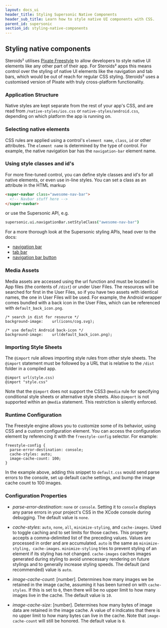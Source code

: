 ```yaml
---
layout: docs_ui
header_title: Styling Supersonic Native Components
header_sub_title: Learn how to style native UI components with CSS.
parent_id: supersonic
section_id: styling-native-components
---
```


<section class="docs-section" id="overview">

# Styling native components

Steroids² utilises [Pixate Freestyle][pixate-home] to allow developers to style native UI elements like any other part of their app. For Steroids² apps this means control over the styling of native UI elements like the navigation and tab bars, which would be out of reach for regular CSS styling. Steroids² uses a customised version of Pixate with truly cross-platform functionality.

### Application Structure

Native styles are kept separate from the rest of your app's CSS, and are read from `/native-styles/ios.css` or `native-styles/android.css`, depending on which platform the app is running on.

### Selecting native elements

CSS rules are applied using a control's `element name`, `class`, `id` or other attributes. The `element name` is determined by the type of control.  For example, the native navigation bar has the `navigation-bar` element name.

### Using style classes and id's

For more fine-tuned control, you can define style classes and id's for all native elements, or even use in-line styles. You can set a class as an attribute in the HTML markup

```html
<super-navbar class="awesome-nav-bar">
  <!-- Navbar stuff here -->
</super-navbar>
```

or use the Supersonic API, e.g.

```coffeescript
supersonic.ui.navigationBar.setStyleClass("awesome-nav-bar")
```

For a more thorough look at the Supersonic styling APIs, head over to the docs:

  - [navigation bar][navigation-bar-api]
  - [tab bar][tab-bar-api]
  - [navigation bar button][navigation-bar-button-api]

### Media Assets

Media assets are accessed using the url function and must be located in App files (the contents of `/dist`) or under User Files. The resources will be searched for first in the User Files, so if you have two assets with identical names, the one in User Files will be used. For example, the Android wrapper comes bundled with a back icon in the User Files, which can be referenced with `default_back_icon.png`.

    /* search in dist for resource */
    background-image:    url(icons/cog.svg);

    /* use default Android back-icon */
    background-image:    url(default_back_icon.png);

### Importing Style Sheets

The `@import` rule allows importing style rules from other style sheets.  The `@import` statement must be followed by a URL that is relative to the `/dist` folder in a compiled app.

    @import url(style.css)
    @import "style.css"

Note that the `@import` does not support the CSS3 `@media` rule for specifying conditional style sheets or alternative style sheets. Also `@import` is not supported within an `@media` statement.  This restriction is silently enforced.

### Runtime Configuration

The Freestyle engine allows you to customize some of its behavior, using CSS and a custom configuration element. You can access the configuration element by referencing it with the `freestyle-config` selector. For example:

    freestyle-config {
      parse-error-destination: console;
      cache-styles: auto;
      image-cache-count: 100;
    }

In the example above, adding this snippet to `default.css` would send parse errors to the console, set up default cache settings, and bump the image cache count to 100 images.

### Configuration Properties

- _parse-error-destination_: `none` or `console`. Setting it to `console` displays any parse errors in your project's CSS in the XCode console during debugging. The default value is `none`.

- _cache-styles_: `auto`, `none`, `all`, `minimize-styling`, and `cache-images`. Used to toggle caching and to set limits for those caches. This property accepts a comma-delimited list of the preceding values. Values are processed in order and are accumulated. `auto` is the same as `minimize-styling, cache-images`. `minimize-styling` tries to prevent styling of an element if its styling has not changed. `cache-images` caches images generated during styling to avoid unnecessary rendering on future stylings and to generally increase styling speeds. The default (and recommended) value is `auto`.

- _image-cache-count_: [number]. Determines how many images we be retained in the image cache, assuming it has been turned on with `cache-styles`. If this is set to `0`, then there will be no upper limit to how many images live in the cache. The default value is `10`.

- _image-cache-size_: [number]. Determines how many bytes of image data are retained in the image cache. A value of `0` indicates that there is no upper limit to how many bytes can live in the cache. Note that `image-cache-count` will still be honored. The default value is `0`.

[Pixate-home]: http://www.pixate.com/
[navigation-bar-api]:/supersonic/api-reference/stable/supersonic/ui/navigationbar/
[tab-bar-api]:/supersonic/api-reference/stable/supersonic/ui/tabs/
[navigation-bar-button-api]:/supersonic/api-reference/stable/supersonic/ui/navigationbarbutton-class/

</section>
